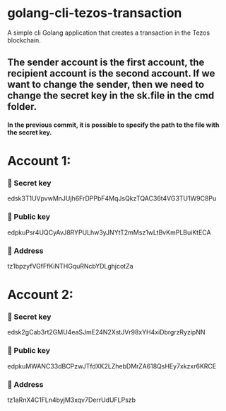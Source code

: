 # golang-cli-tezos-transaction
A simple cli Golang application that creates a transaction in the Tezos blockchain.

## The sender account is the first account, the recipient account is the second account. If we want to change the sender, then we need to change the secret key in the sk.file in the cmd folder.

#### In the previous commit, it is possible to specify the path to the file with the secret key.

# Account 1:
### 🔑 Secret key
edsk3T1UVpvwMnJUjh6FrDPPbF4MqJsQkzTQAC36t4VG3TU1W9C8Pu

### 🔑 Public key
edpkuPsr4UQCyAvJ8RYPULhw3yJNYtT2mMsz1wLtBvKmPLBuiKtECA

### 🔑 Address
tz1bpzyfVGfFfKiNTHGquRNcbYDLghjcotZa

# Account 2:
### 🔑 Secret key
edsk2gCab3rt2GMU4eaSJmE24N2XstJVr98xYH4xiDbrgrzRyzipNN

### 🔑 Public key
edpkuMWANC33dBCPzwJTfdXK2LZhebDMrZA618QsHEy7xkzxr6KRCE

### 🔑 Address
tz1aRnX4C1FLn4byjM3xqv7DerrUdUFLPszb
